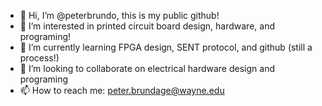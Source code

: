 - 👋 Hi, I’m @peterbrundo, this is my public github!
- 👀 I’m interested in printed circuit board design, hardware, and programing!
- 🌱 I’m currently learning FPGA design, SENT protocol, and github (still a process!)
- 💞️ I’m looking to collaborate on electrical hardware design and programing
- 📫 How to reach me: peter.brundage@wayne.edu

<!---
peterbrundo/peterbrundo is a ✨ special ✨ repository because its `README.md` (this file) appears on your GitHub profile.
You can click the Preview link to take a look at your changes.
--->

